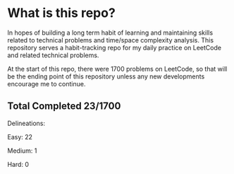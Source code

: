 # What is this repo?

In hopes of building a long term habit of learning and maintaining 
skills related to technical problems and time/space complexity analysis.
This repository serves a habit-tracking repo for my
daily practice on LeetCode and related technical problems.


At the start of this repo, there were 1700 problems on LeetCode,
so that will be the ending point of this repository unless any
new developments encourage me to continue.


## Total Completed 23/1700

Delineations:

Easy: 22

Medium: 1

Hard: 0




